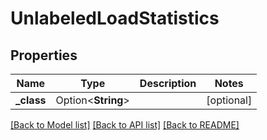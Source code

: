 # UnlabeledLoadStatistics

## Properties

Name | Type | Description | Notes
------------ | ------------- | ------------- | -------------
**_class** | Option<**String**> |  | [optional]

[[Back to Model list]](../README.md#documentation-for-models) [[Back to API list]](../README.md#documentation-for-api-endpoints) [[Back to README]](../README.md)


